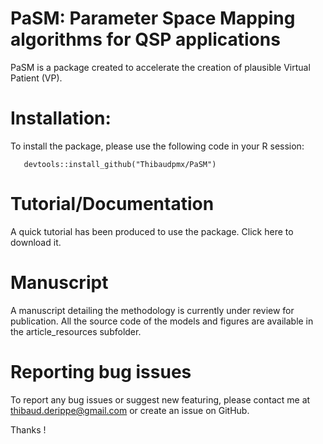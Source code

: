 # PaSM: Parameter Space Mapping algorithms for QSP applications

PaSM is a package created to accelerate the creation of plausible Virtual Patient (VP). 

# Installation:


To install the package, please use the following code in your R session:

       devtools::install_github("Thibaudpmx/PaSM")

# Tutorial/Documentation

A quick tutorial has been produced to use the package. Click here to download it. 


# Manuscript

A manuscript detailing the methodology is currently under review for publication. All the source code of the models and figures are available in the article_resources subfolder.

# Reporting bug issues

To report any bug issues or suggest new featuring, please contact me at thibaud.derippe@gmail.com or create an issue on GitHub. 

Thanks ! 
